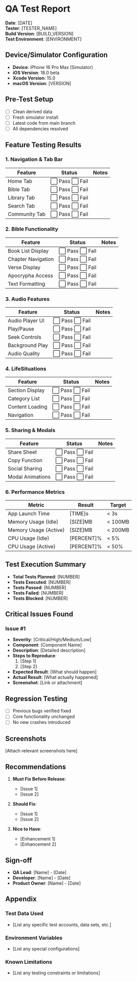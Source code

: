 # QA Test Report

**Date**: [DATE]  
**Tester**: [TESTER_NAME]  
**Build Version**: [BUILD_VERSION]  
**Test Environment**: [ENVIRONMENT]

## Device/Simulator Configuration
- **Device**: iPhone 16 Pro Max (Simulator)
- **iOS Version**: 18.0 beta
- **Xcode Version**: 15.0
- **macOS Version**: [VERSION]

## Pre-Test Setup
- [ ] Clean derived data
- [ ] Fresh simulator install
- [ ] Latest code from main branch
- [ ] All dependencies resolved

## Feature Testing Results

### 1. Navigation & Tab Bar
| Feature | Status | Notes |
|---------|---------|--------|
| Home Tab | ⬜ Pass ⬜ Fail | |
| Bible Tab | ⬜ Pass ⬜ Fail | |
| Library Tab | ⬜ Pass ⬜ Fail | |
| Search Tab | ⬜ Pass ⬜ Fail | |
| Community Tab | ⬜ Pass ⬜ Fail | |

### 2. Bible Functionality
| Feature | Status | Notes |
|---------|---------|--------|
| Book List Display | ⬜ Pass ⬜ Fail | |
| Chapter Navigation | ⬜ Pass ⬜ Fail | |
| Verse Display | ⬜ Pass ⬜ Fail | |
| Apocrypha Access | ⬜ Pass ⬜ Fail | |
| Text Formatting | ⬜ Pass ⬜ Fail | |

### 3. Audio Features
| Feature | Status | Notes |
|---------|---------|--------|
| Audio Player UI | ⬜ Pass ⬜ Fail | |
| Play/Pause | ⬜ Pass ⬜ Fail | |
| Seek Controls | ⬜ Pass ⬜ Fail | |
| Background Play | ⬜ Pass ⬜ Fail | |
| Audio Quality | ⬜ Pass ⬜ Fail | |

### 4. LifeSituations
| Feature | Status | Notes |
|---------|---------|--------|
| Section Display | ⬜ Pass ⬜ Fail | |
| Category List | ⬜ Pass ⬜ Fail | |
| Content Loading | ⬜ Pass ⬜ Fail | |
| Navigation | ⬜ Pass ⬜ Fail | |

### 5. Sharing & Modals
| Feature | Status | Notes |
|---------|---------|--------|
| Share Sheet | ⬜ Pass ⬜ Fail | |
| Copy Function | ⬜ Pass ⬜ Fail | |
| Social Sharing | ⬜ Pass ⬜ Fail | |
| Modal Animations | ⬜ Pass ⬜ Fail | |

### 6. Performance Metrics
| Metric | Result | Target |
|---------|---------|--------|
| App Launch Time | [TIME]s | < 3s |
| Memory Usage (Idle) | [SIZE]MB | < 100MB |
| Memory Usage (Active) | [SIZE]MB | < 200MB |
| CPU Usage (Idle) | [PERCENT]% | < 5% |
| CPU Usage (Active) | [PERCENT]% | < 50% |

## Test Execution Summary
- **Total Tests Planned**: [NUMBER]
- **Tests Executed**: [NUMBER]
- **Tests Passed**: [NUMBER]
- **Tests Failed**: [NUMBER]
- **Tests Blocked**: [NUMBER]

## Critical Issues Found

### Issue #1
- **Severity**: [Critical/High/Medium/Low]
- **Component**: [Component Name]
- **Description**: [Detailed description]
- **Steps to Reproduce**:
  1. [Step 1]
  2. [Step 2]
- **Expected Result**: [What should happen]
- **Actual Result**: [What actually happened]
- **Screenshot**: [Link or attachment]

## Regression Testing
- [ ] Previous bugs verified fixed
- [ ] Core functionality unchanged
- [ ] No new crashes introduced

## Screenshots
[Attach relevant screenshots here]

## Recommendations
1. **Must Fix Before Release**:
   - [Issue 1]
   - [Issue 2]

2. **Should Fix**:
   - [Issue 1]
   - [Issue 2]

3. **Nice to Have**:
   - [Enhancement 1]
   - [Enhancement 2]

## Sign-off
- **QA Lead**: [Name] - [Date]
- **Developer**: [Name] - [Date]
- **Product Owner**: [Name] - [Date]

## Appendix
### Test Data Used
- [List any specific test accounts, data sets, etc.]

### Environment Variables
- [List any special configurations]

### Known Limitations
- [List any testing constraints or limitations]
